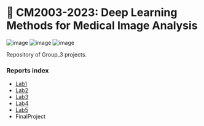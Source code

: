# 🤖 CM2003-2023: Deep Learning Methods for Medical Image Analysis

![image](https://img.shields.io/badge/Python-FFD43B?style=for-the-badge&logo=python&logoColor=blue)
![image](https://img.shields.io/badge/TensorFlow-FF6F00?style=for-the-badge&logo=tensorflow&logoColor=white)
![image](https://img.shields.io/badge/code%20style-black-black.svg?style=for-the-badge&labelColor=gray)

Repository of Group_3 projects.

### Reports index

- [Lab1](/Lab1/README.md)
- [Lab2](/Lab2/README.md)
- [Lab3](/Lab3/README.md)
- [Lab4](/Lab4/README.md)
- [Lab5](/Lab5/README.md)
- FinalProject
